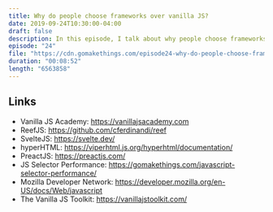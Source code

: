 ```yaml
---
title: Why do people choose frameworks over vanilla JS?
date: 2019-09-24T10:30:00-04:00
draft: false
description: In this episode, I talk about why people choose frameworks over vanilla JS (and debunk some common myths).
episode: "24"
file: "https://cdn.gomakethings.com/episode24-why-do-people-choose-frameworks-over-vanilla-js.mp3"
duration: "00:08:52"
length: "6563858"
---
```


## Links

- Vanilla JS Academy: https://vanillajsacademy.com
- ReefJS: https://github.com/cferdinandi/reef
- SvelteJS: https://svelte.dev/
- hyperHTML: https://viperhtml.js.org/hyperhtml/documentation/
- PreactJS: https://preactjs.com/
- JS Selector Performance: https://gomakethings.com/javascript-selector-performance/
- Mozilla Developer Network: https://developer.mozilla.org/en-US/docs/Web/javascript
- The Vanilla JS Toolkit: https://vanillajstoolkit.com/